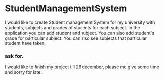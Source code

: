 # StudentManagementSystem
I would like to create Student management System for my university with students, subjects and grades of students for each subject. In the application you can add student and subject. You can also add student's grade for particular subject. You can also see subjects that particular student have taken.
### ask for.
I would like to finish my project till 26 december, please me give some time and sorry for late.
